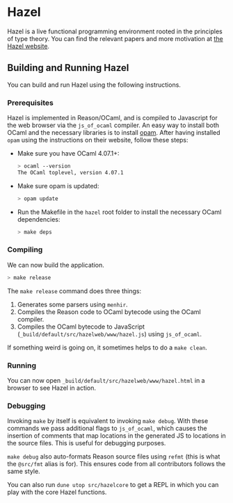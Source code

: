 # Hazel

Hazel is a live functional programming environment rooted in the principles
of type theory. You can find the relevant papers and more motivation at
[the Hazel website](http://hazel.org/).

## Building and Running Hazel

You can build and run Hazel using the following instructions.

### Prerequisites

Hazel is implemented in Reason/OCaml, and is compiled to Javascript for the web browser via the `js_of_ocaml` compiler. An easy way to install both OCaml and the necessary libraries is to install [opam](https://opam.ocaml.org/). After having installed `opam` using the instructions on their website, follow these steps:

  - Make sure you have OCaml 4.07.1+:

    ```sh
    > ocaml --version
    The OCaml toplevel, version 4.07.1
    ```

  - Make sure opam is updated:

    ```sh
    > opam update
    ```

  - Run the Makefile in the `hazel` root folder to install the necessary OCaml dependencies:

    ```sh
    > make deps
    ```

### Compiling

We can now build the application.

```sh
> make release
```

The `make release` command does three things:

1. Generates some parsers using `menhir`.
2. Compiles the Reason code to OCaml bytecode using the OCaml compiler.
3. Compiles the OCaml bytecode to JavaScript (`_build/default/src/hazelweb/www/hazel.js`) using `js_of_ocaml`.

If something weird is going on, it sometimes helps to do a `make clean`.

### Running

You can now open `_build/default/src/hazelweb/www/hazel.html` in a browser to see Hazel in action.

### Debugging

Invoking `make` by itself is equivalent to invoking `make debug`. With these commands we pass additional flags to `js_of_ocaml`, which causes the insertion of comments that map locations in the generated JS to locations in the source files. This is useful for debugging purposes.

`make debug` also auto-formats Reason source files using `refmt` (this is what the `@src/fmt` alias is for). This ensures code from all contributors follows the same style.

You can also run `dune utop src/hazelcore` to get a REPL in which you can play with the core Hazel functions.
